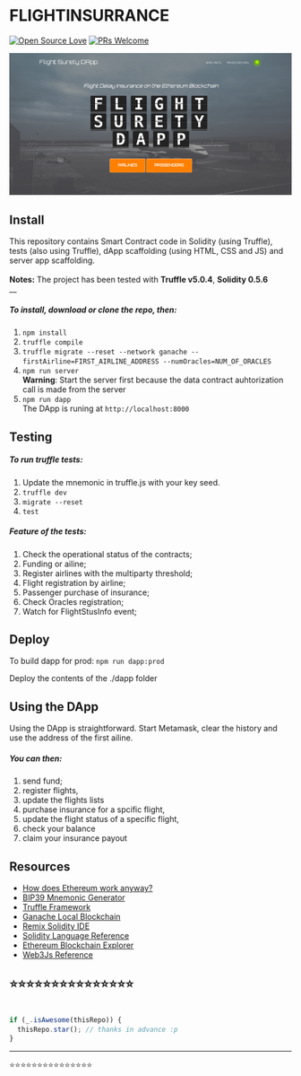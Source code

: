 # FLIGHTINSURRANCE

[![Open Source Love](https://badges.frapsoft.com/os/v2/open-source.svg?v=103)](https://github.com/AkroutiHamza) [![PRs Welcome](https://img.shields.io/badge/PRs-welcome-brightgreen.svg?style=flat&logo=github)](https://github.com/AkroutiHamza/Hamza-Akrouti)


![DApp screenshot](src/dapp/img/dapp.png?raw=true "Flight Surety DApp")

## Install

This repository contains Smart Contract code in Solidity (using Truffle), tests (also using Truffle), dApp scaffolding (using HTML, CSS and JS) and server app scaffolding.<br />
<br />
__Notes:__ The project has been tested with __Truffle v5.0.4__, __Solidity 0.5.6__<br />
__

##### To install, download or clone the repo, then:

1. `npm install`
2. `truffle compile`
3. `truffle migrate --reset --network ganache --firstAirline=FIRST_AIRLINE_ADDRESS --numOracles=NUM_OF_ORACLES`<br />
4. `npm run server` <br />
    __Warning__: Start the server first because the data contract auhtorization call is made from the server
5. `npm run dapp` <br />
    The DApp is runing at `http://localhost:8000`

## Testing

##### To run truffle tests:
1. Update the mnemonic in truffle.js with your key seed.
2. `truffle dev`
3. `migrate --reset`
4. `test`

##### Feature of the tests:
1. Check the operational status of the contracts;
2. Funding or ailine;
3. Register airlines with the multiparty threshold;
4. Flight registration by airline;
5. Passenger purchase of insurance;
6. Check Oracles registration;
7. Watch for FlightStusInfo event;


## Deploy

To build dapp for prod:
`npm run dapp:prod`

Deploy the contents of the ./dapp folder


## Using the DApp

Using the DApp is straightforward. Start Metamask, clear the history and use the address of the first ailine. <br />
##### You can then: 
1. send fund; 
2. register flights, 
3. update the flights lists
4. purchase insurance for a spcific flight, 
5. update the flight status of a specific flight,
6. check your balance
7. claim your insurance payout


## Resources

* [How does Ethereum work anyway?](https://medium.com/@preethikasireddy/how-does-ethereum-work-anyway-22d1df506369)
* [BIP39 Mnemonic Generator](https://iancoleman.io/bip39/)
* [Truffle Framework](http://truffleframework.com/)
* [Ganache Local Blockchain](http://truffleframework.com/ganache/)
* [Remix Solidity IDE](https://remix.ethereum.org/)
* [Solidity Language Reference](http://solidity.readthedocs.io/en/v0.4.24/)
* [Ethereum Blockchain Explorer](https://etherscan.io/)
* [Web3Js Reference](https://github.com/ethereum/wiki/wiki/JavaScript-API)


⭐⭐⭐⭐⭐⭐⭐⭐⭐⭐⭐⭐⭐⭐⭐
----
```javascript

if (_.isAwesome(thisRepo)) {
  thisRepo.star(); // thanks in advance :p
}

```
----
⭐⭐⭐⭐⭐⭐⭐⭐⭐⭐⭐⭐⭐⭐⭐
